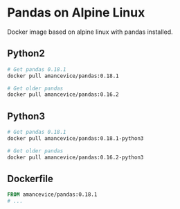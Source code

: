 # Pandas on Alpine Linux

Docker image based on alpine linux with pandas installed.


## Python2

```bash
# Get pandas 0.18.1
docker pull amancevice/pandas:0.18.1

# Get older pandas
docker pull amancevice/pandas:0.16.2
```


## Python3

```bash
# Get pandas 0.18.1
docker pull amancevice/pandas:0.18.1-python3

# Get older pandas
docker pull amancevice/pandas:0.16.2-python3
```


## Dockerfile

```Dockerfile
FROM amancevice/pandas:0.18.1
# ...
```
